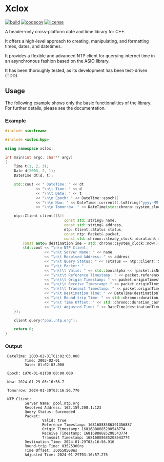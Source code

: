 # Xclox

[![build](https://github.com/Laateef/Xclox/actions/workflows/ci.yml/badge.svg)](https://github.com/Laateef/Xclox/actions)
[![codecov](https://codecov.io/gh/Laateef/Xclox/graph/badge.svg?token=BRA4UX75XF)](https://codecov.io/gh/Laateef/Xclox)
[![license](https://img.shields.io/badge/License-MIT-blue.svg)](https://opensource.org/licenses/MIT)

A header-only cross-platform date and time library for C++.

It offers a high-level approach to creating, manipulating, and formatting times, dates, and datetimes.

It provides a flexible and advanced NTP client for querying internet time in an asynchronous fashion based on the ASIO library.

It has been thoroughly tested, as its development has been test-driven (TDD).

## Usage

The following example shows only the basic functionalities of the library. For further details, please see the documentation.

### Example

```cpp
#include <iostream>

#include <xclox.hpp>

using namespace xclox;

int main(int argc, char** argv)
{
    Time t(1, 2, 3);
    Date d(2003, 2, 1);
    DateTime dt(d, t);

    std::cout << " DateTime: " << dt
              << "\n\t Time: " << d
              << "\n\t Date: " << t
              << "\n\n Epoch: " << DateTime::epoch()
              << "\n\n Now: " << DateTime::current().toString("yyyy-MM-dd hh:mm:ss.f")
              << "\n\n Tomorrow: " << DateTime(std::chrono::system_clock::now()) + DateTime::Days(1);

    ntp::Client client([&](
                           const std::string& name,
                           const std::string& address,
                           ntp::Client::Status status,
                           const ntp::Packet& packet,
                           const std::chrono::steady_clock::duration& rtt) {
        const auto& destinationTime = std::chrono::system_clock::now();
        std::cout << "\n\n NTP Client: "
                  << "\n\t Server Name: " << name
                  << "\n\t Resolved Address: " << address
                  << "\n\t Query Status: " << (status == ntp::Client::Status::Succeeded ? "Succeeded" : "Failed")
                  << "\n\t Packet: "
                  << "\n\t\t Valid: " << std::boolalpha << !packet.isNull()
                  << "\n\t\t Reference Timestamp: " << packet.referenceTimestamp()
                  << "\n\t\t Origin Timestamp: " << packet.originTimestamp()
                  << "\n\t\t Receive Timestamp: " << packet.originTimestamp()
                  << "\n\t\t Transmit Timestamp: " << packet.originTimestamp()
                  << "\n\t Destination Time: " << DateTime(destinationTime)
                  << "\n\t Round-trip Time: " << std::chrono::duration_cast<std::chrono::nanoseconds>(rtt).count() << "ns"
                  << "\n\t Time Offset: " << std::chrono::duration_cast<std::chrono::nanoseconds>(packet.offset(destinationTime)).count() << "ns"
                  << "\n\t Adjusted Time: " << DateTime(destinationTime + packet.offset(destinationTime));
    });

    client.query("pool.ntp.org");

    return 0;
}
```

### Output

```
 DateTime: 2003-02-01T01:02:03.000
         Time: 2003-02-01
         Date: 01:02:03.000

 Epoch: 1970-01-01T00:00:00.000

 Now: 2024-01-29 03:16:56.7

 Tomorrow: 2024-01-30T03:16:56.770

 NTP Client:
         Server Name: pool.ntp.org
         Resolved Address: 162.159.200.1:123
         Query Status: Succeeded
         Packet:
                 Valid: true
                 Reference Timestamp: 16816888586391356887
                 Origin Timestamp: 16816888685208543774
                 Receive Timestamp: 16816888685208543774
                 Transmit Timestamp: 16816888685208543774
         Destination Time: 2024-01-29T03:16:56.916
         Round-trip Time: 83525300ns
         Time Offset: 360550500ns
         Adjusted Time: 2024-01-29T03:16:57.276
```
